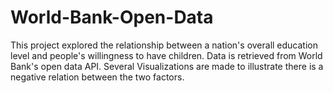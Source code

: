 # World-Bank-Open-Data
This project explored the relationship between a nation's overall education level and people's willingness to have children. Data is retrieved from World Bank's open data API. Several Visualizations are made to illustrate there is a negative relation between the two factors.
